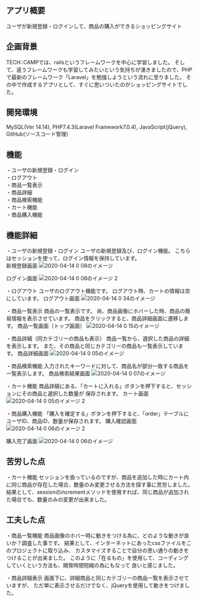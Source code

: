 ## アプリ概要
ユーザが新規登録・ログインして、商品の購入ができるショッピングサイト

## 企画背景
TECH::CAMPでは、railsというフレームワークを中心に学習しました。
そして、違うフレームワークも学習してみたいという気持ちが湧きましたので、PHPで最新のフレームワーク「Laravel」を勉強しようという流れに至りました。
その中で作成するアプリとして、すぐに思いついたのがショッピングサイトでした。

## 開発環境
MySQL(Ver 14.14), PHP7.4.3(Laravel Framework7.0.4), JavaScript(jQuery), GitHub(ソースコード管理)

## 機能
・ユーザの新規登録・ログイン<br>
・ログアウト<br>
・商品一覧表示<br>
・商品詳細<br>
・商品検索機能<br>
・カート機能<br>
・商品購入機能

## 機能詳細
・ユーザの新規登録・ログイン
  ユーザの新規登録及び、ログイン機能。
  こちらはセッションを使って、ログイン情報を保持しています。<br>
新規登録画面
![2020-04-14 0 08のイメージ](https://user-images.githubusercontent.com/46628006/79133169-89702680-7de6-11ea-818c-0edea0c00c5a.jpeg)

ログイン画面
![2020-04-14 0 08のイメージ 2](https://user-images.githubusercontent.com/46628006/79133056-5fb6ff80-7de6-11ea-9527-8ed5651128a4.jpeg)

・ログアウト
  ユーザのログアウト機能です。
  ログアウト時、カートの情報は空にしています。
ログアウト画面
![2020-04-14 0 34のイメージ](https://user-images.githubusercontent.com/46628006/79134000-ee784c00-7de7-11ea-91a1-82f1d8dd1ea2.jpeg)

・商品一覧表示
  商品の一覧表示です。
  尚、商品画像にホバーした時、商品の簡易情報を表示させています。
  商品をクリックすると、商品詳細画面に遷移します。
商品一覧画面（トップ画面）
![2020-04-14 0 15のイメージ](https://user-images.githubusercontent.com/46628006/79133321-ccca9500-7de6-11ea-8153-a72efb3397b6.jpeg)

・商品詳細（同カテゴリーの商品も表示）
  商品一覧から、選択した商品の詳細を表示します。
  また、その商品と同じカテゴリーの商品も一覧表示しています。
商品詳細画面
![2020-04-14 0 05のイメージ](https://user-images.githubusercontent.com/46628006/79132444-4d889180-7de5-11ea-94c9-9139b8ab432d.jpeg)

・商品検索機能
  入力されたキーワードに対して、商品名が部分一致する商品を一覧表示します。
商品検索結果画面
![2020-04-14 0 07のイメージ](https://user-images.githubusercontent.com/46628006/79133421-f7b4e900-7de6-11ea-812a-ed0b6e9e9b81.jpeg)

・カート機能
  商品詳細にある、「カートに入れる」ボタンを押下すると、セッションにその商品と選択した数量が
  保存されます。
カート画面
![2020-04-14 0 05のイメージ 2](https://user-images.githubusercontent.com/46628006/79133480-0e5b4000-7de7-11ea-90dd-aa04a6105597.jpeg)

・商品購入機能
  「購入を確定する」ボタンを押下すると、「order」テーブルにユーザID、商品ID、数量が保存されます。
購入確認画面
![2020-04-14 0 06のイメージ 2](https://user-images.githubusercontent.com/46628006/79133612-48c4dd00-7de7-11ea-93e5-5049dc72ddc5.jpeg)

購入完了画面
![2020-04-14 0 06のイメージ](https://user-images.githubusercontent.com/46628006/79133721-7873e500-7de7-11ea-8db1-e75571512cb8.jpeg)

## 苦労した点
・カート機能
  セッションを扱っているのですが、商品を追加した時にカート内に同じ商品が存在した場合、数量のみ変更させる方法を探す事に苦労しました。
  結果として、sessionのincrementメソッドを使用すれば、同じ商品が追加された場合でも、数量のみの変更が出来ました。

## 工夫した点
・商品一覧機能
  商品画像のホバー時に動きをつける為に、どのような動きが良いか？調査した事です。
  結果として、インターネットにあったcssファイルをこのプロジェクトに取り込み、
  カスタマイズすることで自分の思い通りの動きをつけることが出来ました。
  このように「在るもの」を使用して、コーディングしていくという方法も、開発時間短縮の為にもなって
  良いと感じました。

・商品詳細表示
  画面下に、詳細商品と同じカテゴリーの商品一覧を表示させていますが、
  ただ単に表示させるだけでなく、jQueryを使用して動きをつけました。